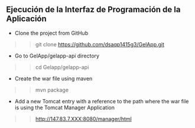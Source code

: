 ## Ejecución de la Interfaz de Programación de la Aplicación

* Clone the project from GitHub
>>git clone https://github.com/dsaqp1415g3/GelApp.git

* Go to GelApp/gelapp-api directory
>>cd Gelapp/gelapp-api

* Create the war file using maven
>>mvn package

* Add a new Tomcat entry with a reference to the path where the war file is using the Tomcat Manager Application
>>http://147.83.7.XXX:8080/manager/html 